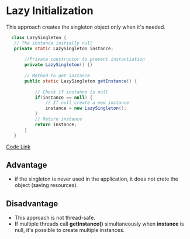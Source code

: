 # Lazy Initialization

This approach creates the singleton object only when it's needed.

 ```java
   class LazySingleton {
    // The instance initially null
    private static LazySingleton instance;
    
        //Private constructor to prevent instantiation
        private LazySingleton() {}
    
        // Method to get instance
        public static LazySingleton getInstance() {
    
            // Check if instance is null
            if(instance == null) {
                // If null create a new instance
                instance = new LazySingleton();
            }
            // Return instance
            return instance;
        }
    }
```
[Code Link](https://github.com/bit-based-computing/Design-Pattern/blob/main/Creational%20Patterns/Singleton%20Pattern/Lazy%20Initialization/LazySingleton.java)

## Advantage
- if the singleton is never used in the application, it does not crete the object (saving resources).
    
## Disadvantage
- This approach is not thread-safe. 
- If multiple threads call **getInstance()** simultaneously when **instance** is null, 
  it's possible to create multiple instances.
